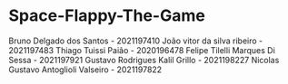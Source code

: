 # Space-Flappy-The-Game

Bruno Delgado dos Santos - 2021197410
João vitor da silva ribeiro - 2021197483
Thiago Tuissi Paião - 2020196478
Felipe Tilelli Marques Di Sessa - 2021197921
Gustavo Rodrigues Kalil Grillo - 2021198227
Nicolas Gustavo Antoglioli Valseiro - 2021197822
